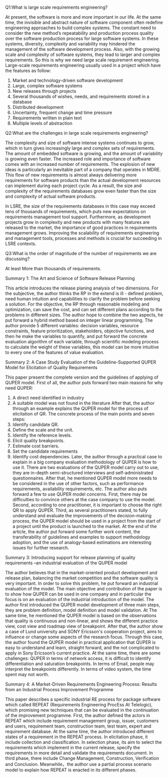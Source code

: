 Q1:What is large scale requirements engineering?

At present, the software is more and more important in our life. At the same time, the invisible and abstract nature of software component often redefine engineering approaches to build complex systems. The constant need to consider the new method’s repeatability and production process quality over the software production process for large software systems. In these systems, diversity, complexity and variability may hindered the management of the software development process. Also, with the growing scale and complexity of software systems, they lead to larger and complex requirements. So this is why we need large scale requirement engineering.
Large-scale requirements engineering usually used in a project which have the features as follow:

1.	Market and technology-driven software development
2.	Large, complex software systems
3.	New releases through projects
4.	Several thousands of wishes, needs, and requirements stored in a database
5.	Distributed development
6.	Uncertainty, frequent change and time pressure
7.	Requirements written in plain text
8.	Multiple levels of abstraction


Q2:What are the challenges in large scale requirements engineering?

The complexity and size of software intense systems continues to grow, which in turn gives increasingly large and complex sets of requirements. The amount of embedded software is growing, and the amount of variability is growing even faster. The increased role and importance of software comes with an increased number of requirements. The explosion of new ideas is particularly an inevitable part of a company that operates in MDRE. This flow of new requirements is almost always delivering more requirements for software products than the actual development resources can implement during each project cycle. As a result, the size and complexity of the requirements databases grow even faster than the size and complexity of actual software products.

In LSRE, the size of the requirements databases in this case may exceed tens of thousands of requirements, which puts new expectations on requirements management tool support. Furthermore, as development projects grow in complexity and new products with many features are released to the market, the importance of good practices in requirements management grows. Improving the scalability of requirements engineering and management tools, processes and methods is crucial for succeeding in LSRE contexts. 


Q3:What is the order of magnitude of the number of requirements we are discussing? 

At least More than thousands of requirements.


Summary 1: The Art and Science of Software Release Planning

   This article introduces the release planing analysis of two dimensions. For the subjective, the author thinks the RP in the extend is ill - defined problem, need human intuition and capabilities to clarify the problem before seeking a solution. For the objective, the RP through reasonable modeling and optimization, can save the cost, and can set different plans according to the problems in different sizes. The author hope to combine the two aspects, he put forward a hybrid method based on integer linear programming.
   The author provide 5 different variables: decision variables, resource constraints, feature prioritization, stakeholders, objective functions, and then he make the variables to quantify, and put forward the concrete evaluation algorithm of each variable, through scientific modeling process to calculate the weight of these variables, this model can be more intuitive to every one of the features of value evaluation.


Summary 2: A Case Study Evaluation of the Guideline-Supported QUPER Model for Elicitation of Quality Requirements

   This paper present the complete version and the guidelines of applying of QUPER model. First of all, the author puts forward two main reasons for why need QUPER:
1. A direct need identified in industry
2. A suitable model was not found in the literature
   After that, the author through an example explains the QUPER model for the process of elicitation of QR. The concrete process of the main points and seven steps:
1. Identify candidate QR.
2. Define the scale and the unit.
3. Identify the reference levels.
4. Elicit quality breakpoints.
5. Estimate cost barriers.
6. Set the candidate requirements
7. Identify cost dependencies.
   Later, the author through a practical case to explain in a big company evaluation methodology of QUPER is how to use it. There are two evaluations of the QUPER model carry out to use, they are in-depth semi-structured interviews and self-administrated questionnaires. After that, he mentioned QUPER model more needs to be considered in the use of other factors, such as performance requirements, availability requirements, etc. 
   The author also puts forward a few to use QUPER model concerns. First, there may be difficulties to convince others at the case company to use the model. Second, according to one practitioner, it is important to choose the right QR to apply QUPER.  Third, as several practitioners stated, to fully understand and evaluate the improvements of the decision-making process, the QUPER model should be used in a project from the start of a project until the product is launched to the market.
At the end of the article, the author put forward some further work content, the transferability of guidelines and examples to support methodology adoption, and the use of analogy-based estimations are interesting issues for further research.


Summary 3: Introducing support for release planning of quality requirements –an industrial evaluation of the QUPER model

   The author believes that in the market-oriented product development and release plan, balancing the market competition and the software quality is very important. In order to solve this problem, he put forward an industrial evaluation of the model. The main objective and contribution of the paper is to show how QUPER can be used in one company and in particular the focus is on an evaluation of the industrial introduction of the model.
   The author first introduced the QUPER model development of three main steps, they are problem definition, model definition and model validation. At The same time, he mentioned the QUPER model is based on the observations that quality is continuous and non-linear, and shows the different practice view, cost view and roadmap view of breakpoint.
   After that, the author show a case of Lund university and SONY Ericsson's cooperation project, aims to influence or change some aspects of the research focus.   Through this case, the author found the QUPER model in practical application that QUPER is easy to understand and learn, straight forward, and the not complicated to apply in Sony Ericsson’s current practice. At the same time, there are some challenges: QUPER in terms of network access, it is difficult to identify differentiation and saturation breakpoints. In terms of Email, people may interpret the breakpoints differently. In terms of video system, the time spent may not worth.


Summary 4: A Market-Driven Requirements Engineering Process: Results from an Industrial Process Improvement Programme

   This paper describes a specific industrial RE process for package software which called REPEAT (Requirements Engineering ProcEss At Telelogic), which promising new techniques that can be evaluated in the continuation of the improvement programme.
   First, the author defined the actors in REPEAT which include requirement management group, issuer, customers and users, requirement team, construction team, test team, expert and requirement database.
   At the same time, the author introduced different states of a requirement in the REPEAT process. In elicitation phase, it include collection and classification. In selection phase, its aim to select the requirements which implement in the current release, specify the requirements in more detail and validate the requirements document. In third phase, there include Change Management, Construction, Verification and Conclusion. Meanwhile，the author use a partial process scenario model to explain how REPEAT is enacted in its different phases.
